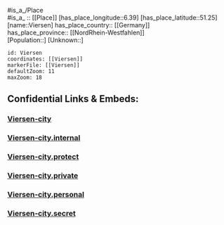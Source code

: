 ﻿---
location: [51.25,6.39] 
mapzoom: [7,12] 
mapmarker: city 
type: City
tags:
- geo/City


SpocWebEntityId: 35279
isDeleted: false
confidential: public

---
#is_a_/Place  
#is_a_ :: [[Place]] 
[has_place_longitude::6.39] 
[has_place_latitude::51.25] 
[name::Viersen] 
has_place_country:: [[Germany]]  
has_place_province:: [[NordRhein-Westfahlen]]  
[Population::] 
[Unknown::] 


```leaflet
id: Viersen
coordinates: [[Viersen]] 
markerFile: [[Viersen]] 
defaultZoom: 11 
maxZoom: 18
```


## Confidential Links & Embeds: 

### [Viersen-city](/_public/Earth/Continent/Europe/Europe~Central/Germany/Germany~West/Nord_Rhein-Westfalen/counties~NW/Viersen/cities~Viersen/Viersen-city.md) 

### [Viersen-city.internal](/_internal/Earth/Continent/Europe/Europe~Central/Germany/Germany~West/Nord_Rhein-Westfalen/counties~NW/Viersen/cities~Viersen/Viersen-city.internal.md) 

### [Viersen-city.protect](/_protect/Earth/Continent/Europe/Europe~Central/Germany/Germany~West/Nord_Rhein-Westfalen/counties~NW/Viersen/cities~Viersen/Viersen-city.protect.md) 

### [Viersen-city.private](/_private/Earth/Continent/Europe/Europe~Central/Germany/Germany~West/Nord_Rhein-Westfalen/counties~NW/Viersen/cities~Viersen/Viersen-city.private.md) 

### [Viersen-city.personal](/_personal/Earth/Continent/Europe/Europe~Central/Germany/Germany~West/Nord_Rhein-Westfalen/counties~NW/Viersen/cities~Viersen/Viersen-city.personal.md) 

### [Viersen-city.secret](/_secret/Earth/Continent/Europe/Europe~Central/Germany/Germany~West/Nord_Rhein-Westfalen/counties~NW/Viersen/cities~Viersen/Viersen-city.secret.md) 
